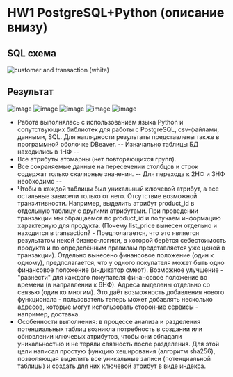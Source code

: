 # HW1 PostgreSQL+Python (описание внизу)
## SQL схема
![customer and transaction (white)](https://github.com/user-attachments/assets/494be466-2170-46e7-b804-f7594ca1a4f6)
## Результат
![image](https://github.com/user-attachments/assets/20231fc9-426b-4bbc-88f4-020011f01a5c)
![image](https://github.com/user-attachments/assets/04a7e40a-32af-4f0e-a2dc-48aa2530c35f)
![image](https://github.com/user-attachments/assets/f4c6453d-efe8-4dc8-b857-e78e46526456)
![image](https://github.com/user-attachments/assets/17399e6e-c125-4327-a3f6-80a921f98bcf)
![image](https://github.com/user-attachments/assets/ea55547f-bd11-42b3-b010-8de425829390)

- Работа выполнялась с использованием языка Python и сопутствующих библиотек для работы с PostgreSQL, csv-файлами, данными, SQL. Для наглядности результаты представлены также в программной оболочке DBeaver.
-- Изначально таблицы БД находились в 1НФ --
- Все атрибуты атомарны (нет повторяющихся групп).
- Все сохраняемые данные на пересечении столбцов и строк содержат только скалярные значения.
-- Для перехода к 2НФ и 3НФ необходимо --
- Чтобы в каждой таблицы был уникальный ключевой атрибут, а все остальные зависели только от него. Отсутствие возможной транзитивности. Например, выделить атрибут product_id в отдельную таблицу с другими атрибутами. При проведении транзакции мы обращаемся по product_id и получаем информацию характерную для продукта. (Почему list_price вынесен отдельно и находится в transaction? - Предполагается, что это является результатом некой бизнес-логики, в которой берётся себестоимость продукта и по определённым правилам представляется уже ценой в транзакции). Отдельно вынесено финансовое положение (один к одному), предполагается, что у одного покупателя может быть одно финансовое положение (индикатор смерт). Возможное улучшение - "разнести" для каждого покупателя финансовое положение во времени (в направлении к 6НФ). Адреса выделены отдельно со связью (один ко многим). Это даёт возможность добавления нового функционала - пользователь теперь может добавлять несколько адресов, которые могут использовать сторонние сервисы - например, доставка.
- Особенности выполнения: в процессе анализа и разделения потенциальных таблиц возникла потребность в создании или обновлении ключевых атрибутов, чтобы они обладали уникальностью и не теряли связность после разделения. Для этой цели написал простую функцию хеширования (алгоритм sha256), позволяющая выделить все уникальные записи (потенциальной таблицы) и создать для них ключевой атрибут в виде индекса.
